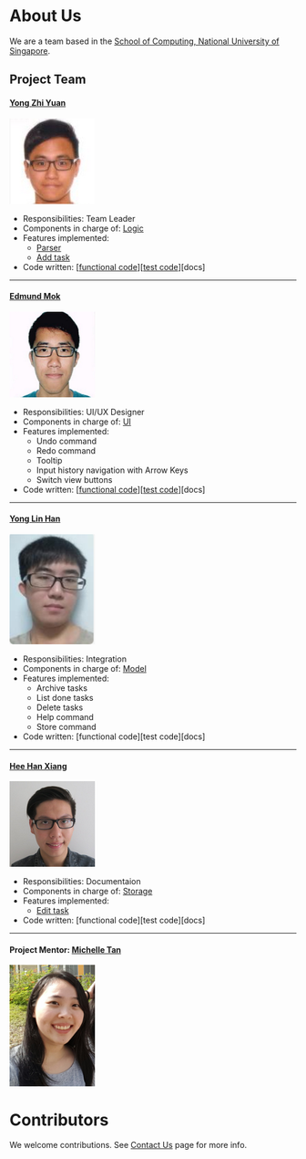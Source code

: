 # About Us

We are a team based in the [School of Computing, National University of Singapore](http://www.comp.nus.edu.sg).

## Project Team

#### [Yong Zhi Yuan](https://github.com/Zhiyuan-Amos) <br>
<img src="images/YZY.png" width="150"><br>
* Responsibilities: Team Leader <br>
* Components in charge of: [Logic](https://github.com/CS2103AUG2016-W13-C4/main/blob/master/docs/DeveloperGuide.md#logic-component) <br>
* Features implemented: <br>
   * [Parser](https://github.com/CS2103AUG2016-W13-C4/main/blob/master/docs/DeveloperGuide.md#logic-component) <br>
   * [Add task](https://github.com/CS2103AUG2016-W13-C4/main/blob/master/docs/UserGuide.md#adding-a-task-add) <br>
* Code written: [[functional code](../collated/main/A0139655U.md)][[test code](../collated/test/A0139655U.md)][docs] <br>

-----

#### [Edmund Mok](https://github.com/edmundmok)
<img src="images/EM.png" width="150"><br>
* Responsibilities: UI/UX Designer
* Components in charge of: [UI](https://github.com/CS2103AUG2016-W13-C4/main/blob/master/docs/DeveloperGuide.md#ui-component)
* Features implemented:
  * Undo command
  * Redo command
  * Tooltip
  * Input history navigation with Arrow Keys
  * Switch view buttons
* Code written: [[functional code](https://github.com/CS2103AUG2016-W13-C4/main/blob/master/collated/main/A0093960X.md)][[test code](https://github.com/CS2103AUG2016-W13-C4/main/blob/master/collated/test/A0093960X.md)][docs]

-----

#### [Yong Lin Han](https://github.com/ylhlh) 
<img src="images/YLH.png" width="150"><br>
* Responsibilities: Integration <br>
* Components in charge of: [Model](https://github.com/CS2103AUG2016-W13-C4/main/blob/master/docs/DeveloperGuide.md#model-component) <br>
* Features implemented: <br>
   * Archive tasks
   * List done tasks
   * Delete tasks
   * Help command
   * Store command
* Code written: [functional code][test code][docs] <br>


-----

#### [Hee Han Xiang](https://github.com/fisherhx)
<img src="images/HHX.png" width="150"><br>
* Responsibilities: Documentaion <br>
* Components in charge of: [Storage](https://github.com/CS2103AUG2016-W13-C4/main/blob/master/docs/DeveloperGuide.md#storage-component) <br>
* Features implemented: <br>
   * [Edit task](https://github.com/CS2103AUG2016-W13-C4/main/blob/master/docs/UserGuide.md#editing-a-task-edit) <br>
* Code written: [functional code][test code][docs] <br>

-----

#### Project Mentor: [Michelle Tan](https://github.com/michelletan)
<img src="images/Michelle_Tan.jpg" width="150"><br>

# Contributors

We welcome contributions. See [Contact Us](ContactUs.md) page for more info.
